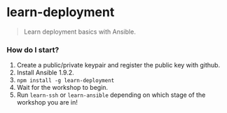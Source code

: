# learn-deployment
> Learn deployment basics with Ansible.

### How do I start?

1. Create a public/private keypair and register the public key with github.
2. Install Ansible 1.9.2.
3. `npm install -g learn-deployment`
4. Wait for the workshop to begin.
5. Run `learn-ssh` or `learn-ansible` depending on which stage of the workshop
   you are in!
